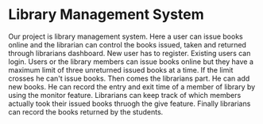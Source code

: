 # Library Management System 
Our project is library management system. Here a user can issue books online and the librarian can control the books issued, 
taken and returned through librarians dashboard. New user has to register. Existing users can login. Users or the library 
members can issue books online but they have a maximum limit of three unreturned issued books at a time. If the limit crosses 
he can't issue books. Then comes the librarians part. He can add new books. He can record the entry and exit time of a member 
of library by using the monitor feature. Librarians can keep track of which members actually took their issued books thruogh 
the give feature. Finally librarians can record the books returned by the students.
